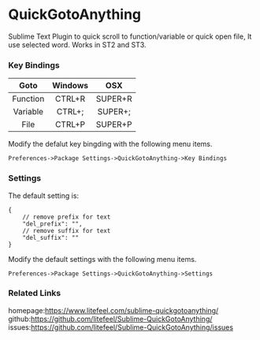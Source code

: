 QuickGotoAnything
====================

Sublime Text Plugin to quick scroll to function/variable or quick open file, It use selected word. Works in ST2 and ST3.

### Key Bindings

|   Goto   | Windows |   OSX   |
|:--------:|:-------:|:-------:|
| Function |  CTRL+R | SUPER+R |
| Variable |  CTRL+; | SUPER+; |
| File     |  CTRL+P | SUPER+P |


Modify the defalut key bingding with the following menu items.

`Preferences->Package Settings->QuickGotoAnything->Key Bindings`

### Settings

The default setting is:

~~~
{
    // remove prefix for text
    "del_prefix": "",
    // remove suffix for text
    "del_suffix": ""
}
~~~


Modify the default settings with the following menu items.

`Preferences->Package Settings->QuickGotoAnything->Settings`

### Related Links
homepage:<https://www.litefeel.com/sublime-quickgotoanything/>  
github:<https://github.com/litefeel/Sublime-QuickGotoAnything/>  
issues:<https://github.com/litefeel/Sublime-QuickGotoAnything/issues>  
